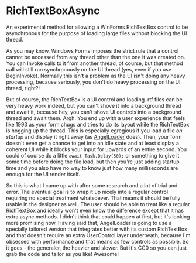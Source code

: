 # RichTextBoxAsync

An experimental method for allowing a WinForms RichTextBox control to be asynchronous for the purpose of loading large files without blocking the UI thread.

As you may know, Windows Forms imposes the strict rule that a control cannot be accessed from any thread other than the one it was created on. You can Invoke calls to it from another thread, of course, but that method call will still run synchronously on the UI thread (yes, even if you use BeginInvoke). Normally this isn't a problem as the UI isn't doing any heavy processing, because seriously, you don't do heavy processing on the UI thread, right?!

But of course, the RichTextBox is a UI control and loading .rtf files can be very heavy work indeed, but you can't shove it into a background thread and await it, because hey, you can't shove UI controls into a background thread and await them. Argh. You end up with a user experience that feels like 1993 as your form chugs and tries to do its layout while the RichTextBox is hogging up the thread. This is especially egregious if you load a file _on startup_ and display it right away (as [AngelLoader](https://github.com/FenPhoenix/AngelLoader) does). Then, your form doesn't even get a chance to get into an idle state and at least display a coherent UI while it blocks your input for upwards of an entire second. You could of course do a little `await Task.Delay(50);` or something to give it some time before doing the file load, but then you're just adding startup time and you also have no way to know just how many milliseconds are enough for the UI render itself.

So this is what I came up with after some research and a lot of trial and error. The eventual goal is to wrap it up nicely into a regular control requiring no special treatment whatsoever. That means it should be fully usable in the designer as well. The user should be able to treat like a regular RichTextBox and ideally won't even know the difference except that it has extra async methods. I didn't think that could happen at first, but it's looking more promising now. Having said that, AngelLoader is going to use a specially tailored version that integrates better with its custom RichTextBox and that doesn't require an extra UserControl layer underneath, because I'm obsessed with performance and that means as few controls as possible. So it goes - the generaler, the heavier and slower. But it's CC0 so you can just grab the code and tailor as you like! Awesome!
